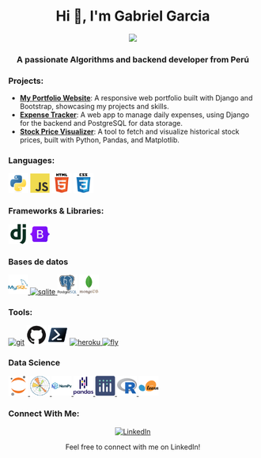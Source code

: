 <h1 align="center">Hi 👋, I'm Gabriel Garcia</h1>
<p align="center">
  <img src="https://readme-typing-svg.herokuapp.com?color=%2336BCF7&lines=Welcome+to+my+GitHub+profile!;I+love+learning+and+creating." />
</p>

<h3 align="center">A passionate Algorithms and backend developer from Perú</h3>

### Projects:
- **[My Portfolio Website](#)**: A responsive web portfolio built with Django and Bootstrap, showcasing my projects and skills.
- **[Expense Tracker](#)**: A web app to manage daily expenses, using Django for the backend and PostgreSQL for data storage.
- **[Stock Price Visualizer](#)**: A tool to fetch and visualize historical stock prices, built with Python, Pandas, and Matplotlib.


### Languages:
<p align="left">
  <a href="https://www.python.org" target="_blank"><img src="https://raw.githubusercontent.com/devicons/devicon/master/icons/python/python-original.svg" alt="python" width="40" height="40"/></a>
  <a href="https://developer.mozilla.org/en-US/docs/Web/JavaScript" target="_blank"><img src="https://raw.githubusercontent.com/devicons/devicon/master/icons/javascript/javascript-original.svg" alt="javascript" width="40" height="40"/></a>
  <a href="https://www.w3.org/html/" target="_blank"><img src="https://raw.githubusercontent.com/devicons/devicon/master/icons/html5/html5-original-wordmark.svg" alt="html5" width="40" height="40"/></a>
  <a href="https://www.w3schools.com/css/" target="_blank"><img src="https://raw.githubusercontent.com/devicons/devicon/master/icons/css3/css3-original-wordmark.svg" alt="css3" width="40" height="40"/></a>
</p>

### Frameworks & Libraries:
<p align="left">
  <a href="https://www.djangoproject.com/" target="_blank"><img src="https://github.com/devicons/devicon/raw/master/icons/django/django-plain.svg" alt="django" width="40" height="40"/></a>
  <a href="https://getbootstrap.com/" target="_blank"><img src="https://github.com/devicons/devicon/raw/master/icons/bootstrap/bootstrap-original.svg" alt="bootstrap" width="40" height="40"/></a>
</p>

### Bases de datos
<p align="left">
  <!-- MySQL -->
  <a href="https://www.mysql.com/" target="_blank">
    <img src="https://raw.githubusercontent.com/devicons/devicon/master/icons/mysql/mysql-original-wordmark.svg" alt="mysql" width="40" height="40"/>
  </a>

  <!-- SQLite -->
  <a href="https://www.sqlite.org/" target="_blank">
    <img src="https://www.vectorlogo.zone/logos/sqlite/sqlite-icon.svg" alt="sqlite" width="40" height="40"/>
  </a>
  <!-- PostgreSQL -->
  <a href="https://www.postgresql.org" target="_blank">
    <img src="https://raw.githubusercontent.com/devicons/devicon/master/icons/postgresql/postgresql-original-wordmark.svg" alt="postgresql" width="40" height="40"/>
  </a>
  <!-- MongoDB -->
  <a href="https://www.mongodb.com/" target="_blank">
    <img src="https://raw.githubusercontent.com/devicons/devicon/master/icons/mongodb/mongodb-original-wordmark.svg" alt="mongodb" width="40" height="40"/>
  </a>
</p>

### Tools:
<p align="left">
  <a href="https://git-scm.com/" target="_blank"><img src="https://www.vectorlogo.zone/logos/git-scm/git-scm-icon.svg" alt="git" width="40" height="40"/></a>
  <a href="https://github.com/" target="_blank"><img src="https://github.com/devicons/devicon/raw/master/icons/github/github-original.svg" alt="github" width="40" height="40"/></a>
  <a href="https://docs.microsoft.com/en-us/powershell/" target="_blank"><img src="https://github.com/devicons/devicon/raw/master/icons/powershell/powershell-original.svg" alt="powershell" width="40" height="40"/></a>

  
  <!-- Heroku -->
  <a href="https://heroku.com" target="_blank">
    <img src="https://www.vectorlogo.zone/logos/heroku/heroku-icon.svg" alt="heroku" width="40" height="40"/>
  </a>
  <!-- fly.io -->
  <a href="https://fly.io" target="_blank">
    <img src="https://fly.io/static/images/brand/brandmark.svg" alt="fly" width="40" height="40"/>
  </a>

</p>

### Data Science
<p align="left">
  <!-- Jupyter -->
  <a href="https://jupyter.org/" target="_blank">
    <img src="https://github.com/devicons/devicon/raw/master/icons/jupyter/jupyter-original.svg" alt="jupyter" width="40" height="40"/>
  </a>

  <!-- Matplotlib -->
  <a href="https://matplotlib.org/" target="_blank">
    <img src="https://github.com/devicons/devicon/raw/master/icons/matplotlib/matplotlib-original.svg" alt="matplotlib" width="40" height="40"/>
  </a>

  <!-- NumPy -->
  <a href="https://numpy.org/" target="_blank">
    <img src="https://github.com/devicons/devicon/raw/master/icons/numpy/numpy-original-wordmark.svg" alt="numpy" width="40" height="40"/>
  </a>

  <!-- Pandas -->
  <a href="https://pandas.pydata.org/" target="_blank">
    <img src="https://github.com/devicons/devicon/raw/master/icons/pandas/pandas-original-wordmark.svg" alt="pandas" width="40" height="40"/>
  </a>

  <!-- Plotly -->
  <a href="https://plotly.com/" target="_blank">
    <img src="https://github.com/devicons/devicon/raw/master/icons/plotly/plotly-original.svg" alt="plotly" width="40" height="40"/>
  </a>

  <!-- R -->
  <a href="https://www.r-project.org/" target="_blank">
    <img src="https://github.com/devicons/devicon/raw/master/icons/r/r-original.svg" alt="r" width="40" height="40"/> 
  </a>

  <!-- scikit - learn -->
  <a href="https://scikit-learn.org/stable/" target="_blank">
    <img src="https://github.com/devicons/devicon/raw/master/icons/scikitlearn/scikitlearn-original.svg" alt="scikit-learn" width="40" height="40"/> 
  </a>
</p>

### Connect With Me:
<p align="center">
  <a href="https://linkedin.com/in/gabriel-garcia-caysahuana">
    <img align="center" src="https://cdn-icons-png.flaticon.com/512/174/174857.png" alt="LinkedIn" height="40" width="40"/>
  </a>
</p>
<p align="center">Feel free to connect with me on LinkedIn!</p>


